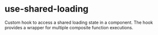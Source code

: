 # use-shared-loading
Custom hook to access a shared loading state in a component. The hook provides a wrapper for multiple composite function executions.
